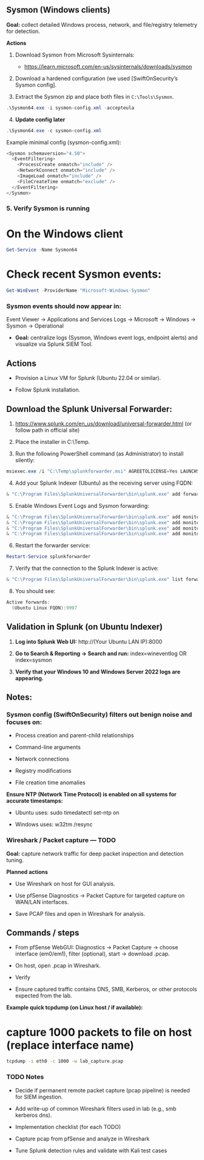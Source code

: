 ## Sysmon (Windows clients)
**Goal:** collect detailed Windows process, network, and file/registry telemetry for detection.

**Actions**
1. Download Sysmon from Microsoft Sysinternals:
   - https://learn.microsoft.com/en-us/sysinternals/downloads/sysmon

2. Download a hardened configuration (we used [SwiftOnSecurity’s Sysmon config].

3. Extract the Sysmon zip and place both files in `C:\Tools\Sysmon`.

```powershell
.\Sysmon64.exe -i sysmon-config.xml -accepteula
```

4. **Update config later**

```powershell
.\Sysmon64.exe -c sysmon-config.xml
```

Example minimal config (sysmon-config.xml):

```powershell
<Sysmon schemaversion="4.50">
  <EventFiltering>
    <ProcessCreate onmatch="include" />
    <NetworkConnect onmatch="include" />
    <ImageLoad onmatch="include" />
    <FileCreateTime onmatch="exclude" />
  </EventFiltering>
</Sysmon>
```

### 5. **Verify Sysmon is running**

# On the Windows client

```powershell
Get-Service -Name Sysmon64
```
# Check recent Sysmon events:

```powershell
Get-WinEvent -ProviderName "Microsoft-Windows-Sysmon"
```

### Sysmon events should now appear in:

Event Viewer → Applications and Services Logs → Microsoft → Windows → Sysmon → Operational


* **Goal:** centralize logs (Sysmon, Windows event logs, endpoint alerts) and visualize via Splunk SIEM Tool.

## Actions

* Provision a Linux VM for Splunk (Ubuntu 22.04 or similar).

* Follow Splunk installation.

## Download the Splunk Universal Forwarder:
1. https://www.splunk.com/en_us/download/universal-forwarder.html (or follow path in official site)

2. Place the installer in C:\Temp.

3. Run the following PowerShell command (as Administrator) to install silently:
   
```powershell
msiexec.exe /i "C:\Temp\splunkforwarder.msi" AGREETOLICENSE=Yes LAUNCHSPLUNK=0 /qn
```

4. Add your Splunk Indexer (Ubuntu) as the receiving server using FQDN:

```powershell
& "C:\Program Files\SplunkUniversalForwarder\bin\splunk.exe" add forward-server (Ubuntu FQDN):9997 -auth admin:(Admin Username)
```
5. Enable Windows Event Logs and Sysmon forwarding:

```powershell
& "C:\Program Files\SplunkUniversalForwarder\bin\splunk.exe" add monitor "C:\Windows\System32\winevt\Logs\Security.evtx"
& "C:\Program Files\SplunkUniversalForwarder\bin\splunk.exe" add monitor "C:\Windows\System32\winevt\Logs\System.evtx"
& "C:\Program Files\SplunkUniversalForwarder\bin\splunk.exe" add monitor "C:\Windows\System32\winevt\Logs\Application.evtx"
& "C:\Program Files\SplunkUniversalForwarder\bin\splunk.exe" add monitor "C:\Windows\System32\winevt\Logs\Microsoft-Windows-Sysmon%4Operational.evtx"
```

6. Restart the forwarder service:

```powershell
Restart-Service splunkforwarder
```

7. Verify that the connection to the Splunk Indexer is active:

```powershell
& "C:\Program Files\SplunkUniversalForwarder\bin\splunk.exe" list forward-server
```

8. You should see:

```powershell
Active forwards:
  (Ubuntu Linux FQDN):9997
```

## Validation in Splunk (on Ubuntu Indexer)

1. **Log into Splunk Web UI:**
   http://(Your Ubuntu LAN IP):8000

2. **Go to Search & Reporting → Search and run:**
   index=wineventlog OR index=sysmon

3. **Verify that your Windows 10 and Windows Server 2022 logs are appearing.**

## Notes:

### Sysmon config (SwiftOnSecurity) filters out benign noise and focuses on:

- Process creation and parent-child relationships

- Command-line arguments

- Network connections

- Registry modifications

- File creation time anomalies

**Ensure NTP (Network Time Protocol) is enabled on all systems for accurate timestamps:**

- Ubuntu uses: sudo timedatectl set-ntp on

- Windows uses: w32tm /resync

### Wireshark / Packet capture — TODO

**Goal:** capture network traffic for deep packet inspection and detection tuning.

**Planned actions**

* Use Wireshark on host for GUI analysis.

* Use pfSense Diagnostics → Packet Capture for targeted capture on WAN/LAN interfaces.

* Save PCAP files and open in Wireshark for analysis.

## Commands / steps

* From pfSense WebGUI: Diagnostics → Packet Capture → choose interface (em0/em1), filter (optional), start → download .pcap.

* On host, open .pcap in Wireshark.

* Verify

* Ensure captured traffic contains DNS, SMB, Kerberos, or other protocols expected from the lab.

**Example quick tcpdump (on Linux host / if available):**
# capture 1000 packets to file on host (replace interface name)

```bash
tcpdump -i eth0 -c 1000 -w lab_capture.pcap
```

### TODO Notes

* Decide if permanent remote packet capture (pcap pipeline) is needed for SIEM ingestion.

* Add write-up of common Wireshark filters used in lab (e.g., smb kerberos dns).

* Implementation checklist (for each TODO)

* Capture pcap from pfSense and analyze in Wireshark

* Tune Splunk detection rules and validate with Kali test cases

